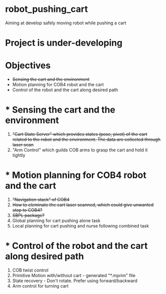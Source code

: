 # robot_pushing_cart
Aiming at develop safely moving robot while pushing a cart
# Project is under-developing

# Objectives
* ~~Sensing the cart and the environment~~
* Motion planning for COB4 robot and the cart
* Control of the robot and the cart along desired path

# * Sensing the cart and the environment
1. ~~"Cart State Server" which provides states (pose, pivot) of the cart related to the robot and the environment. The data are collected through laser scan~~
2. "Arm Control" which guilds COB arms to grasp the cart and hold it tightly

# * Motion planning for COB4 robot and the cart
1. ~~"Navigation stack" of COB4~~
2. ~~How to eleminate the cart laser scanned, which could give unwanted stop to COB4?~~
3. ~~SBPL package?~~
4. Global planning for cart pushing alone task
5. Local planning for cart pushing and nurse following combined task

# * Control of the robot and the cart along desired path
1. COB twist control
2. Primitive Motion with/without cart - generated "*.mprim" file
3. State recovery - Don't rotate. Prefer using forward/backward
4. Arm control for turning cart
